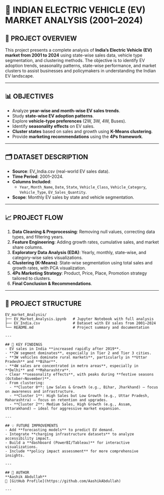 # 🚗 INDIAN ELECTRIC VEHICLE (EV) MARKET ANALYSIS (2001–2024)

## 📌 PROJECT OVERVIEW
This project presents a complete analysis of **India’s Electric Vehicle (EV) market from 2001 to 2024** using state-wise sales data, vehicle type segmentation, and clustering methods. The objective is to identify EV adoption trends, seasonality patterns, state-wise performance, and market clusters to assist businesses and policymakers in understanding the Indian EV landscape.

---

## 📊 OBJECTIVES
- Analyze **year-wise and month-wise EV sales trends**.
- Study **state-wise EV adoption patterns**.
- Explore **vehicle-type preferences** (2W, 3W, 4W, Buses).
- Identify **seasonality effects** on EV sales.
- **Cluster states** based on sales and growth using **K-Means clustering**.
- Provide **marketing recommendations** using the **4Ps framework**.

---

## 🗂️ DATASET DESCRIPTION
- **Source**: EV_India.csv (real-world EV sales data).
- **Time Period**: 2001–2024.
- **Columns Included**:
  - `Year`, `Month_Name`, `Date`, `State`, `Vehicle_Class`, `Vehicle_Category`, `Vehicle_Type`, `EV_Sales_Quantity`.
- **Scope**: Monthly EV sales by state and vehicle segmentation.

---

## 📈 PROJECT FLOW
1. **Data Cleaning & Preprocessing**: Removing null values, correcting data types, and filtering years.
2. **Feature Engineering**: Adding growth rates, cumulative sales, and market share columns.
3. **Exploratory Data Analysis (EDA)**: Yearly, monthly, state-wise, and category-wise sales visualizations.
4. **Clustering (K-Means)**: State-wise segmentation using total sales and growth rates, with PCA visualization.
5. **4Ps Marketing Strategy**: Product, Price, Place, Promotion strategy tailored to clusters.
6. **Final Conclusion & Recommendations**.

---

## 📁 PROJECT STRUCTURE

```plaintext
EV_market_Analysis/
├── EV_Market_Analysis.ipynb   # Jupyter Notebook with full analysis
├── EV_India.csv               # Dataset with EV sales from 2001–2024
└── README.md                  # Project summary and documentation

---

## 📌 KEY FINDINGS
- EV sales in India **increased rapidly after 2019**.
- **2W segment dominates**, especially in Tier 2 and Tier 3 cities.
- **3W vehicles dominate rural markets**, particularly in **Uttar Pradesh** and **Bihar**.
- **4W sales are concentrated in metro areas**, especially in **Delhi** and **Maharashtra**.
- Clear **seasonality effects**, with peaks during **festive seasons (October–November)**.
- From clustering:
  - **Cluster 0**: Low Sales & Growth (e.g., Bihar, Jharkhand) — focus on awareness and infrastructure.
  - **Cluster 1**: High Sales but Low Growth (e.g., Uttar Pradesh, Maharashtra) — focus on retention and upgrades.
  - **Cluster 2**: Medium Sales, High Growth (e.g., Assam, Uttarakhand) — ideal for aggressive market expansion.

---

## 💡 FUTURE IMPROVEMENTS
- Add **forecasting models** to predict EV demand.
- Integrate **charging infrastructure datasets** to analyze accessibility impact.
- Build a **dashboard (PowerBI/Tableau)** for interactive visualizations.
- Include **policy impact assessment** for more comprehensive insights.

---

## 📝 AUTHOR
**Aashik Abdullah**  
📎 [GitHub Profile](https://github.com/AashikAbdullah)

---
